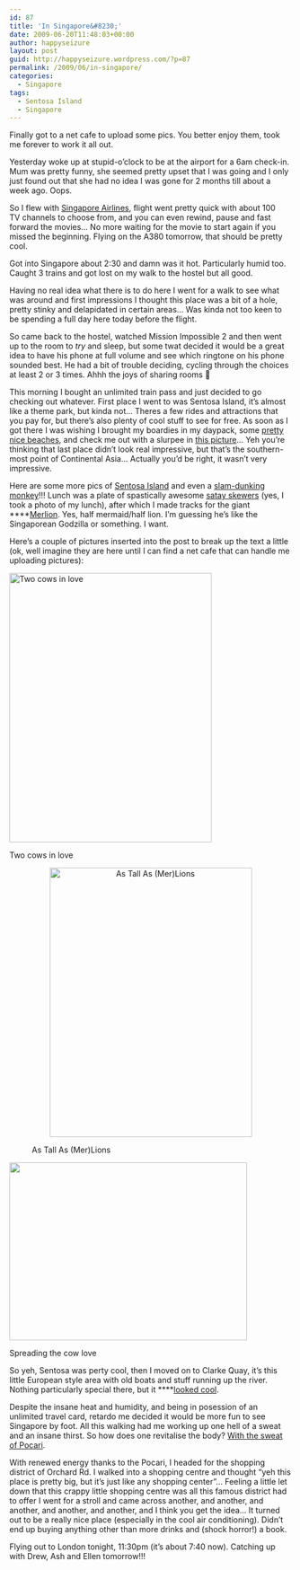 ```yaml
---
id: 87
title: 'In Singapore&#8230;'
date: 2009-06-20T11:48:03+00:00
author: happyseizure
layout: post
guid: http://happyseizure.wordpress.com/?p=87
permalink: /2009/06/in-singapore/
categories:
  - Singapore
tags:
  - Sentosa Island
  - Singapore
---
```

Finally got to a net cafe to upload some pics. You better enjoy them, took me forever to work it all out.  

Yesterday woke up at stupid-o&#8217;clock to be at the airport for a 6am check-in. Mum was pretty funny, she seemed pretty upset that I was going and I only just found out that she had no idea I was gone for 2 months till about a week ago. Oops.

So I flew with [Singapore Airlines](http://img.photobucket.com/albums/v236/mikezero/singapore/IMG_0088.jpg), flight went pretty quick with about 100 TV channels to choose from, and you can even rewind, pause and fast forward the movies&#8230; No more waiting for the movie to start again if you missed the beginning. Flying on the A380 tomorrow, that should be pretty cool.

Got into Singapore about 2:30 and damn was it hot. Particularly humid too. Caught 3 trains and got lost on my walk to the hostel but all good.

Having no real idea what there is to do here I went for a walk to see what was around and first impressions I thought this place was a bit of a hole, pretty stinky and delapidated in certain areas&#8230; Was kinda not too keen to be spending a full day here today before the flight.

So came back to the hostel, watched Mission Impossible 2 and then went up to the room to _try_ and sleep, but some twat decided it would be a great idea to have his phone at full volume and see which ringtone on his phone sounded best. He had a bit of trouble deciding, cycling through the choices at least 2 or 3 times. Ahhh the joys of sharing rooms 🙂

This morning I bought an unlimited train pass and just decided to go checking out whatever. First place I went to was Sentosa Island, it&#8217;s almost like a theme park, but kinda not&#8230; Theres a few rides and attractions that you pay for, but there&#8217;s also plenty of cool stuff to see for free. As soon as I got there I was wishing I brought my boardies in my daypack, some [pretty nice beaches](http://img.photobucket.com/albums/v236/mikezero/singapore/IMG_0096.jpg), and check me out with a slurpee in [this picture](http://img.photobucket.com/albums/v236/mikezero/singapore/IMG_0095.jpg)&#8230; Yeh you&#8217;re thinking that last place didn&#8217;t look real impressive, but that&#8217;s the southern-most point of Continental Asia&#8230; Actually you&#8217;d be right, it wasn&#8217;t very impressive.

Here are some more pics of [Sentosa Island](http://img.photobucket.com/albums/v236/mikezero/singapore/IMG_0093-1.jpg) and even a [slam-dunking monkey](http://img.photobucket.com/albums/v236/mikezero/singapore/IMG_0100.jpg)!!! Lunch was a plate of spastically awesome [satay skewers](http://img.photobucket.com/albums/v236/mikezero/singapore/IMG_0102.jpg) (yes, I took a photo of my lunch), after which I made tracks for the giant ****[Merlion](http://img.photobucket.com/albums/v236/mikezero/singapore/IMG_0105.jpg). Yes, half mermaid/half lion. I&#8217;m guessing he&#8217;s like the Singaporean Godzilla or something. I want.

Here&#8217;s a couple of pictures inserted into the post to break up the text a little (ok, well imagine they are here until I can find a net cafe that can handle me uploading pictures):

<div style="width: 370px" class="wp-caption aligncenter">
  <a href="http://img.photobucket.com/albums/v236/mikezero/singapore/IMG_0104.jpg"><img src="http://img.photobucket.com/albums/v236/mikezero/singapore/IMG_0104.jpg" alt="Two cows in love" width="360" height="480" /></a>
  
  <p class="wp-caption-text">
    Two cows in love
  </p>
</div>

<p style="text-align:center;">
  <a href="http://img.photobucket.com/albums/v236/mikezero/singapore/IMG_0108.jpg"><img class="aligncenter" src="http://img.photobucket.com/albums/v236/mikezero/singapore/IMG_0108.jpg" alt="As Tall As (Mer)Lions" width="360" height="480" /></a>
</p>

<div class="mceTemp mceIEcenter">
  <dl class="wp-caption aligncenter">
    <dd class="wp-caption-dd">
      As Tall As (Mer)Lions
    </dd>
  </dl>
</div>

<div style="width: 433px" class="wp-caption aligncenter">
  <a href="http://img.photobucket.com/albums/v236/mikezero/singapore/IMG_0109.jpg"><img src="http://img.photobucket.com/albums/v236/mikezero/singapore/IMG_0109.jpg" alt="" width="423" height="317" /></a>
  
  <p class="wp-caption-text">
    Spreading the cow love
  </p>
</div>

So yeh, Sentosa was perty cool, then I moved on to Clarke Quay, it&#8217;s this little European style area with old boats and stuff running up the river. Nothing particularly special there, but it ****[looked cool](http://img.photobucket.com/albums/v236/mikezero/singapore/IMG_0110.jpg).

Despite the insane heat and humidity, and being in posession of an unlimited travel card, retardo me decided it would be more fun to see Singapore by foot. All this walking had me working up one hell of a sweat and an insane thirst. So how does one revitalise the body? [With the sweat of Pocari](http://img.photobucket.com/albums/v236/mikezero/singapore/IMG_0113.jpg).

With renewed energy thanks to the Pocari, I headed for the shopping district of Orchard Rd. I walked into a shopping centre and thought &#8220;yeh this place is pretty big, but it&#8217;s just like any shopping center&#8221;&#8230; Feeling a little let down that this crappy little shopping centre was all this famous district had to offer I went for a stroll and came across another, and another, and another, and another, and another, and I think you get the idea&#8230; It turned out to be a really nice place (especially in the cool air conditioning). Didn&#8217;t end up buying anything other than more drinks and (shock horror!) a book.

Flying out to London tonight, 11:30pm (it&#8217;s about 7:40 now). Catching up with Drew, Ash and Ellen tomorrow!!!